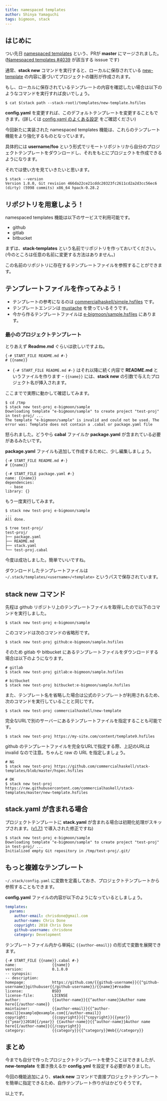 ```yaml
---
title: namespaced templates
author: Shinya Yamaguchi
tags: bigmoon, stack
---
```


## はじめに

つい先日 [namespaced templates](https://github.com/commercialhaskell/stack/pull/4103) という、PRが **master** にマージされました。([Namespaced templates #4039](https://github.com/commercialhaskell/stack/issues/4039) が該当する isssue です)

通常、**stack new** コマンドを実行すると、ローカルに保存されている [new-template](https://github.com/commercialhaskell/stack-templates/blob/master/new-template.hsfiles) の内容に基づいてプロジェクトの雛形が作成されます。

もし、ローカルに保存されているテンプレートの内容を確認したい場合は以下のようなコマンドを実行すれば良いでしょう。

```shell
$ cat $(stack path --stack-root)/templates/new-template.hsfiles
```

**config.yaml** を変更すれば、このデフォルトテンプレートを変更することもできます。(詳しくは [config.yaml のよくある設定](https://haskell.e-bigmoon.com/stack/tips/config-yaml.html) をご確認ください)

今回新たに実装された namespaced templates 機能は、これらのテンプレート機能をより強化するものとなっています。

具体的には **username/foo** という形式でリモートリポジトリから自分のプロジェクトテンプレートをダウンロードし、それをもとにプロジェクトを作成できるようになります。

それでは使い方を見ていきたいと思います。

```shell
$ stack --version
Version 1.8.0, Git revision 466da22ce21cddc20323fc2611cd2a2d3cc56ec6 (dirty) (5998 commits) x86_64 hpack-0.28.2
```

<!--more-->

## リポジトリを用意しよう！

namespaced templates 機能は以下のサービスで利用可能です。

- github
- gitlab
- bitbucket

まずは、**stack-templates** という名前でリポジトリを作っておいてください。(今のところは任意の名前に変更する方法はありません。)

この名前のリポジトリに存在するテンプレートファイルを参照することができます。

## テンプレートファイルを作ってみよう！

- テンプレートの参考になるのは [commercialhaskell/simple.hsfiles](https://github.com/commercialhaskell/stack-templates/blob/master/simple.hsfiles) です。
- テンプレートエンジンは [mustache](https://mustache.github.io/mustache.1.html) を使っているそうです。
- 今から作るテンプレートファイルは [e-bigmoon/sample.hsfiles](https://github.com/e-bigmoon/stack-templates/blob/master/sample.hsfiles) にあります。

### 最小のプロジェクトテンプレート

とりあえず **Readme.md** ぐらいは欲しいですよね。

```mastache
{-# START_FILE README.md #-}
# {{name}}
```

- `{-# START_FILE README.md #-}` はそれ以降に続く内容で **README.md** というファイルを作ります
ｰ `{{name}}` には、**stack new** の引数で与えたプロジェクト名が挿入されます。

ここまでで実際に動かして確認してみます。

```shell
$ cd /tmp
$ stack new test-proj e-bigmoon/sample
Downloading template "e-bigmoon/sample" to create project "test-proj" in test-proj/ ...
The template "e-bigmoon/sample" is invalid and could not be used. The error was: Template does not contain a .cabal or package.yaml file
```

怒られました。どうやら **cabal** ファイルか **package.yaml** が含まれている必要があるみたいです。

**package.yaml** ファイルも追加して作成するために、少し編集しましょう。

```mastache
{-# START_FILE README.md #-}
# {{name}}

{-# START_FILE package.yaml #-}
name: {{name}}
dependencies:
  - base
library: {}
```

もう一度実行してみます。

```shell
$ stack new test-proj e-bigmoon/sample
...
All done.

$ tree test-proj/
test-proj/
├── package.yaml
├── README.md
├── stack.yaml
└── test-proj.cabal
```

今度は成功しました。簡単でいいですね。

ダウンロードしたテンプレートファイルは `~/.stack/templates/<username>/<template>` というパスで保存されています。

## stack new コマンド

先程は github リポジトリ上のテンプレートファイルを取得したので以下のコマンドを実行しました。

```shell
$ stack new test-proj e-bigmoon/sample
```

このコマンドは次のコマンドの省略形です。

```shell
$ stack new test-proj github:e-bigmoon/sample.hsfiles
```

そのため gitlab や bitbucket にあるテンプレートファイルをダウンロードする場合は以下のようになります。

```shell
# gitlab
$ stack new test-proj gitlab:e-bigmoon/sample.hsfiles

# bitbucket
$ stack new test-proj bitbucket:e-bigmoon/sample.hsfiles
```

また、テンプレート名を省略した場合は公式のテンプレートが利用されるため、次のコマンドを実行していることと同じです。

```shell
$ stack new test-proj commercialhaskell/new-template
```

完全なURLで別のサーバーにあるテンプレートファイルを指定することも可能です。

```shell
$ stack new test-proj https://my-site.com/content/template9.hsfiles
```

github のテンプレートファイルを完全なURLで指定する際、上記のURLは invalid なので注意。ちゃんと raw の URL を指定しましょう。

```shell
# NG
$ stack new test-proj https://github.com/commercialhaskell/stack-templates/blob/master/hspec.hsfiles

# OK
$ stack new test-proj https://raw.githubusercontent.com/commercialhaskell/stack-templates/master/new-template.hsfiles
```

## stack.yaml が含まれる場合

プロジェクトテンプレートに **stack.yaml** が含まれる場合は初期化処理がスキップされます。([v1.7.1](https://haskell.e-bigmoon.com/posts/2018/05-04-stack171.html) で導入された修正ですね)

```shell
$ stack new test-proj e-bigmoon/sample
Downloading template "e-bigmoon/sample" to create project "test-proj" in test-proj/ ...
Initialized empty Git repository in /tmp/test-proj/.git/
```

## もっと複雑なテンプレート

`~/.stack/config.yaml` に変数を定義しておき、プロジェクトテンプレートから参照することもできます。

**config.yaml** ファイルの内容が以下のようになっているとしましょう。

```yaml
templates:
  params:
    author-email: chrisdone@gmail.com
    author-name: Chris Done
    copyright: 2018 Chris Done
    github-username: chrisdone
    category: Development
```

テンプレートファイル内から単純に `{{author-email}}` の形式で変数を展開できます。

```
{-# START_FILE {{name}}.cabal #-}
name:                {{name}}
version:             0.1.0.0
-- synopsis:
-- description:
homepage:            https://github.com/{{github-username}}{{^github-username}}githubuser{{/github-username}}/{{name}}#readme
license:             BSD3
license-file:        LICENSE
author:              {{author-name}}{{^author-name}}Author name here{{/author-name}}
maintainer:          {{author-email}}{{^author-email}}example@example.com{{/author-email}}
copyright:           {{copyright}}{{^copyright}}{{year}}{{^year}}2018{{/year}} {{author-name}}{{^author-name}}Author name here{{/author-name}}{{/copyright}}
category:            {{category}}{{^category}}Web{{/category}}
```

## まとめ

今までも自分で作ったプロジェクトテンプレートを使うことはできましたが、**new-template** を置き換えるか **config.yml** を設定する必要がありました。

今回の機能追加により、**stack new** コマンドで直接プロジェクトテンプレートを簡単に指定できるため、自作テンプレート作りがはかどりそうです。

以上です。